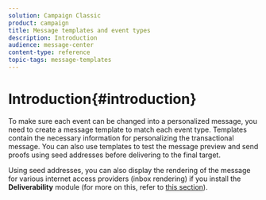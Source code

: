 ```yaml
---
solution: Campaign Classic
product: campaign
title: Message templates and event types
description: Introduction
audience: message-center
content-type: reference
topic-tags: message-templates
---
```


# Introduction{#introduction}

To make sure each event can be changed into a personalized message, you need to create a message template to match each event type. Templates contain the necessary information for personalizing the transactional message. You can also use templates to test the message preview and send proofs using seed addresses before delivering to the final target.

Using seed addresses, you can also display the rendering of the message for various internet access providers (inbox rendering) if you install the **Deliverability** module (for more on this, refer to [this section](../../delivery/using/about-deliverability.md)). 
